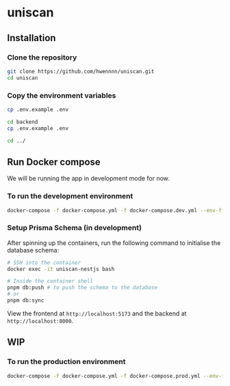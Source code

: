 # uniscan

## Installation

### Clone the repository

```bash
git clone https://github.com/hwennnn/uniscan.git
cd uniscan
```

### Copy the environment variables

```bash
cp .env.example .env

cd backend
cp .env.example .env

cd ../
```

## Run Docker compose

We will be running the app in development mode for now.

### To run the development environment

```bash
docker-compose -f docker-compose.yml -f docker-compose.dev.yml --env-file .env up --build
```

### Setup Prisma Schema (in development)

After spinning up the containers, run the following command to initialise the database schema:

```bash
# SSH into the container
docker exec -it uniscan-nestjs bash

# Inside the container shell
pnpm db:push # to push the schema to the database
# or
pnpm db:sync
```

View the frontend at `http://localhost:5173` and the backend at `http://localhost:8000`.

## WIP

### To run the production environment

```bash
docker-compose -f docker-compose.yml -f docker-compose.prod.yml --env-file .env up --build
```

